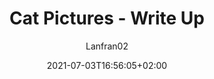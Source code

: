 ---
title : "Cat Pictures - Write Up"
date : 2021-07-03T16:56:05+02:00
author : "Lanfran02"
cover : "cover.jpeg"
useRelativeCover : true
description : "TryHackMe's easy level machine."
draft: true
---